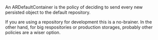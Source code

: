 An ARDefaultContainer is the policy of deciding to send every new persisted object to the default repository.

If you are using a repository for development this is a no-brainer. In the other hand, for big respositories or production storages, probably other policies are a wiser option.